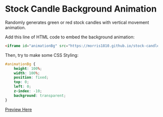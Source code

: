 # Stock Candle Background Animation

Randomly generates green or red stock candles with vertical movement animation.

Add this line of HTML code to embed the background animation:

```html
<iframe id="animationBg" src="https://morris1810.github.io/stock-candle-background-animation/" frameborder="0"></iframe>
```

Then, try to make some CSS Styling:

```css
#animationBg {
    height: 100%;
    width: 100%;
    position: fixed;
    top: 0;
    left: 0;
    z-index: -10;
    background: transparent;
}
```

[Preview Here](https://morris1810.github.io/stock-candle-background-animation/)

